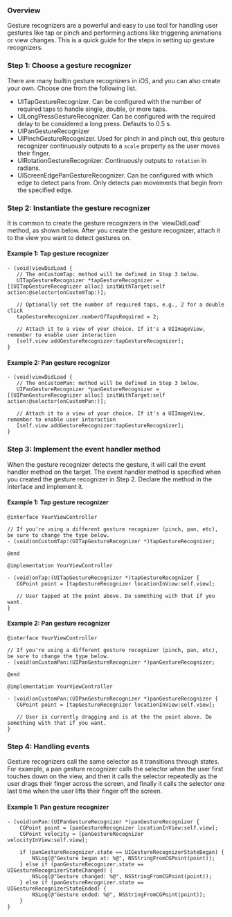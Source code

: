 ### Overview

Gesture recognizers are a powerful and easy to use tool for handling user gestures like tap or pinch and performing actions like triggering animations or view changes. This is a quick guide for the steps in setting up gesture recognizers.

### Step 1: Choose a gesture recognizer

There are many builtin gesture recognizers in iOS, and you can also create your own. Choose one from the following list.

- UITapGestureRecognizer. Can be configured with the number of required taps to handle single, double, or more taps.
- UILongPressGestureRecognizer. Can be configured with the required delay to be considered a long press. Defaults to 0.5 s.
- UIPanGestureRecognizer
- UIPinchGestureRecognizer. Used for pinch in and pinch out, this gesture recognizer continuously outputs to a `scale` property as the user moves their finger.
- UIRotationGestureRecognizer. Continuously outputs to `rotation` in radians.
- UIScreenEdgePanGestureRecognizer. Can be configured with which edge to detect pans from. Only detects pan movements that begin from the specified edge.

### Step 2: Instantiate the gesture recognizer

It is common to create the gesture recognizers in the `viewDidLoad' method, as shown below. After you create the gesture recognizer, attach it to the view you want to detect gestures on.

#### Example 1: Tap gesture recognizer

```
- (void)viewDidLoad {
   // The onCustomTap: method will be defined in Step 3 below.
   UITapGestureRecognizer *tapGestureRecognizer = [[UITapGestureRecognizer alloc] initWithTarget:self action:@selector(onCustomTap:)];

   // Optionally set the number of required taps, e.g., 2 for a double click
   tapGestureRecognizer.numberOfTapsRequired = 2;

   // Attach it to a view of your choice. If it's a UIImageView, remember to enable user interaction
   [self.view addGestureRecognizer:tapGestureRecognizer];
}
```

#### Example 2: Pan gesture recognizer

```
- (void)viewDidLoad {
   // The onCustomPan: method will be defined in Step 3 below.
   UIPanGestureRecognizer *panGestureRecognizer = [[UIPanGestureRecognizer alloc] initWithTarget:self action:@selector(onCustomPan:)];

   // Attach it to a view of your choice. If it's a UIImageView, remember to enable user interaction
   [self.view addGestureRecognizer:tapGestureRecognizer];
}
```

### Step 3: Implement the event handler method

When the gesture recognizer detects the gesture, it will call the event handler method on the target. The event handler method is specified when you created the gesture recognizer in Step 2. Declare the method in the interface and implement it.

#### Example 1: Tap gesture recognizer

```
@interface YourViewController

// If you're using a different gesture recognizer (pinch, pan, etc), be sure to change the type below.
- (void)onCustomTap:(UITapGestureRecognizer *)tapGestureRecognizer;

@end
```

```
@implementation YourViewController

- (void)onTap:(UITapGestureRecognizer *)tapGestureRecognizer {
   CGPoint point = [tapGestureRecognizer locationInView:self.view];

   // User tapped at the point above. Do something with that if you want.
}

```

#### Example 2: Pan gesture recognizer

```
@interface YourViewController

// If you're using a different gesture recognizer (pinch, pan, etc), be sure to change the type below.
- (void)onCustomPan:(UIPanGestureRecognizer *)panGestureRecognizer;

@end
```

```
@implementation YourViewController

- (void)onCustomPan:(UIPanGestureRecognizer *)panGestureRecognizer {
   CGPoint point = [tapGestureRecognizer locationInView:self.view];

   // User is currently dragging and is at the the point above. Do something with that if you want.
}

```

### Step 4: Handling events

Gesture recognizers call the same selector as it transitions through states. For example, a pan gesture recognizer calls the selector when the user first touches down on the view, and then it calls the selector repeatedly as the user drags their finger across the screen, and finally it calls the selector one last time when the user lifts their finger off the screen.

#### Example 1: Pan gesture recognizer

```
- (void)onPan:(UIPanGestureRecognizer *)panGestureRecognizer {
    CGPoint point = [panGestureRecognizer locationInView:self.view];
    CGPoint velocity = [panGestureRecognizer velocityInView:self.view];
    
    if (panGestureRecognizer.state == UIGestureRecognizerStateBegan) {
        NSLog(@"Gesture began at: %@", NSStringFromCGPoint(point));
    } else if (panGestureRecognizer.state == UIGestureRecognizerStateChanged) {
        NSLog(@"Gesture changed: %@", NSStringFromCGPoint(point));
    } else if (panGestureRecognizer.state == UIGestureRecognizerStateEnded) {
        NSLog(@"Gesture ended: %@", NSStringFromCGPoint(point));
    }
}
```
